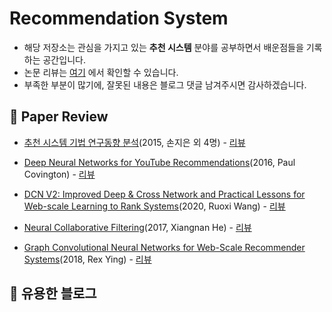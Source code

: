# Recommendation System

- 해당 저장소는 관심을 가지고 있는 **추천 시스템** 분야를 공부하면서 배운점들을 기록하는 공간입니다.
- 논문 리뷰는 [여기](https://velog.io/@jinseock95?tag=%EB%85%BC%EB%AC%B8) 에서 확인할 수 있습니다.
- 부족한 부분이 많기에, 잘못된 내용은 블로그 댓글 남겨주시면 감사하겠습니다.

## 📄 Paper Review

- [추천 시스템 기법 연구동향 분석](https://www.ndsl.kr/ndsl/commons/util/ndslOriginalView.do?dbt=JAKO&cn=JAKO201512053817215&oCn=JAKO201512053817215&pageCode=PG04&journal=NJOU00290657)(2015, 손지은 외 4명) - [리뷰](https://velog.io/@jinseock95/논문추천-시스템-기법-연구동향-분석2015-손지은-외-4명)

- [Deep Neural Networks for YouTube Recommendations](https://static.googleusercontent.com/media/research.google.com/ko//pubs/archive/45530.pdf)(2016, Paul Covington) - [리뷰](https://velog.io/@jinseock95/%EB%85%BC%EB%AC%B8Deep-Neural-Networks-for-YouTube-Recommendations2016-Paul-Covington-oiiitaw2)

- [DCN V2: Improved Deep & Cross Network and Practical Lessons
for Web-scale Learning to Rank Systems](https://arxiv.org/pdf/2008.13535.pdf)(2020, Ruoxi Wang) - [리뷰](https://velog.io/@jinseock95/%EB%85%BC%EB%AC%B8DCN-V2-Improved-Deep-Cross-Network-and-Practical-Lessons-for-Web-scale-Learning-to-Rank-Systems2020-Ruoxi-Wang)

- [Neural Collaborative Filtering](https://arxiv.org/pdf/1708.05031.pdf)(2017, Xiangnan He) - [리뷰](https://velog.io/@jinseock95/%EB%85%BC%EB%AC%B8Neural-Collaborative-Filtering)

- [Graph Convolutional Neural Networks for Web-Scale Recommender Systems](https://arxiv.org/pdf/1806.01973.pdf)(2018, Rex Ying) - [리뷰]()


## 📌 유용한 블로그






